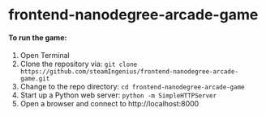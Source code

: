 frontend-nanodegree-arcade-game
===============================

#### To run the game:

1. Open Terminal
1. Clone the repository via: `git clone https://github.com/steamIngenius/frontend-nanodegree-arcade-game.git`
1. Change to the repo directory: `cd frontend-nanodegree-arcade-game`
1. Start up a Python web server: `python -m SimpleHTTPServer`
1. Open a browser and connect to http://localhost:8000
